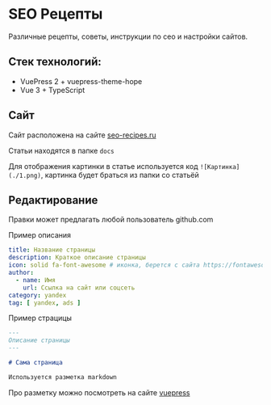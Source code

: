 # SEO Рецепты

Различные рецепты, советы, инструкции по сео и настройки сайтов.

## Стек технологий:

* VuePress 2 + vuepress-theme-hope
* Vue 3 + TypeScript

## Сайт

Сайт расположена на сайте [seo-recipes.ru](https://seo-recipes.ru)

Статьи находятся в папке `docs`

Для отображения картинки в статье используется код `![Картинка](./1.png)`, картинка будет браться из папки со статьёй

## Редактирование

Правки может предлагать любой пользователь github.com

Пример описания

```yaml
title: Название страницы
description: Краткое описание страницы
icon: solid fa-font-awesome # иконка, берется с сайта https://fontawesome.com/ и убирается первая часть fa. В примере fa-solid fa-font-awesome
author:
  - name: Имя
    url: Ссылка на сайт или соцсеть
category: yandex
tag: [ yandex, ads ]
```

Пример страцицы

```md
---
Описание страницы
---

# Сама страница

Используется разметка markdown

```

Про разметку можно посмотреть на
сайте [vuepress](https://vuepress-theme-hope.gitee.io/v2/ru/cookbook/markdown/demo.html)
